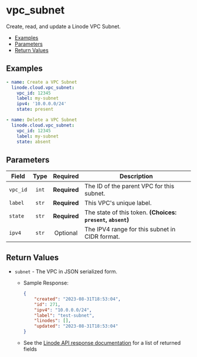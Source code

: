 # vpc_subnet

Create, read, and update a Linode VPC Subnet.

- [Examples](#examples)
- [Parameters](#parameters)
- [Return Values](#return-values)

## Examples

```yaml
- name: Create a VPC Subnet
  linode.cloud.vpc_subnet:
    vpc_id: 12345
    label: my-subnet
    ipv4: '10.0.0.0/24'
    state: present
```

```yaml
- name: Delete a VPC Subnet
  linode.cloud.vpc_subnet:
    vpc_id: 12345
    label: my-subnet
    state: absent
```


## Parameters

| Field     | Type | Required | Description                                                                  |
|-----------|------|----------|------------------------------------------------------------------------------|
| `vpc_id` | <center>`int`</center> | <center>**Required**</center> | The ID of the parent VPC for this subnet.   |
| `label` | <center>`str`</center> | <center>**Required**</center> | This VPC's unique label.   |
| `state` | <center>`str`</center> | <center>**Required**</center> | The state of this token.  **(Choices: `present`, `absent`)** |
| `ipv4` | <center>`str`</center> | <center>Optional</center> | The IPV4 range for this subnet in CIDR format.   |

## Return Values

- `subnet` - The VPC in JSON serialized form.

    - Sample Response:
        ```json
        {
            "created": "2023-08-31T18:53:04",
            "id": 271,
            "ipv4": "10.0.0.0/24",
            "label": "test-subnet",
            "linodes": [],
            "updated": "2023-08-31T18:53:04"
        }
        ```
    - See the [Linode API response documentation](TODO) for a list of returned fields


